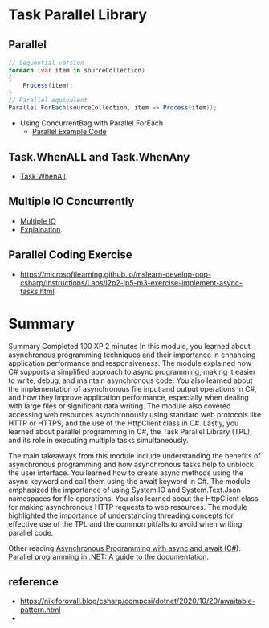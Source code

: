 # Task Parallel Library 

## Parallel 

```csharp
// Sequential version
foreach (var item in sourceCollection)
{
    Process(item);
}
// Parallel equivalent
Parallel.ForEach(sourceCollection, item => Process(item));
```

- Using ConcurrentBag with Parallel ForEach
  - [Parallel Example Code](./ParallelEx.cs)  

## Task.WhenALL and Task.WhenAny

- [Task.WhenAll](./TaskWhenALLEX.cs). 

## Multiple IO Concurrently 

- [Multiple IO](./MultipleIOConcurrently.cs)  
- [Explaination](./MultipleIO.md). 

## Parallel Coding Exercise

- https://microsoftlearning.github.io/mslearn-develop-oop-csharp/Instructions/Labs/l2p2-lp5-m3-exercise-implement-async-tasks.html

# Summary 

Summary
Completed
100 XP
2 minutes
In this module, you learned about asynchronous programming techniques and their importance in enhancing application performance and responsiveness. The module explained how C# supports a simplified approach to async programming, making it easier to write, debug, and maintain asynchronous code. You also learned about the implementation of asynchronous file input and output operations in C#, and how they improve application performance, especially when dealing with large files or significant data writing. The module also covered accessing web resources asynchronously using standard web protocols like HTTP or HTTPS, and the use of the HttpClient class in C#. Lastly, you learned about parallel programming in C#, the Task Parallel Library (TPL), and its role in executing multiple tasks simultaneously.

The main takeaways from this module include understanding the benefits of asynchronous programming and how asynchronous tasks help to unblock the user interface. You learned how to create async methods using the async keyword and call them using the await keyword in C#. The module emphasized the importance of using System.IO and System.Text.Json namespaces for file operations. You also learned about the HttpClient class for making asynchronous HTTP requests to web resources. The module highlighted the importance of understanding threading concepts for effective use of the TPL and the common pitfalls to avoid when writing parallel code.

Other reading
[Asynchronous Programming with async and await (C#)](https://learn.microsoft.com/en-us/dotnet/csharp/asynchronous-programming/async-scenarios).  
[Parallel programming in .NET: A guide to the documentation](https://learn.microsoft.com/en-us/dotnet/standard/parallel-programming/).   

## reference 

- https://nikiforovall.blog/csharp/compcsi/dotnet/2020/10/20/awaitable-pattern.html
- 